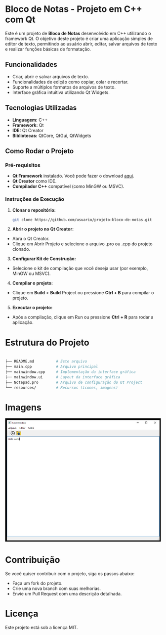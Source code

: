 # Bloco de Notas - Projeto em C++ com Qt

Este é um projeto de **Bloco de Notas** desenvolvido em C++ utilizando o framework Qt. O objetivo deste projeto é criar uma aplicação simples de editor de texto, permitindo ao usuário abrir, editar, salvar arquivos de texto e realizar funções básicas de formatação.

## Funcionalidades

- Criar, abrir e salvar arquivos de texto.
- Funcionalidades de edição como copiar, colar e recortar.
- Suporte a múltiplos formatos de arquivos de texto.
- Interface gráfica intuitiva utilizando Qt Widgets.

## Tecnologias Utilizadas

- **Linguagem:** C++
- **Framework:** Qt
- **IDE:** Qt Creator
- **Bibliotecas:** QtCore, QtGui, QtWidgets

## Como Rodar o Projeto

### Pré-requisitos

- **Qt Framework** instalado. Você pode fazer o download [aqui](https://www.qt.io/download-dev).
- **Qt Creator** como IDE.
- **Compilador C++** compatível (como MinGW ou MSVC).

### Instruções de Execução

1. **Clonar o repositório:**
   ```bash
   git clone https://github.com/usuario/projeto-bloco-de-notas.git
   ```

2. **Abrir o projeto no Qt Creator:**
- Abra o Qt Creator.
- Clique em Abrir Projeto e selecione o arquivo .pro ou .cpp do projeto clonado.

3. **Configurar Kit de Construção:**
- Selecione o kit de compilação que você deseja usar (por exemplo, MinGW ou MSVC).

4. **Compilar o projeto:**
- Clique em **Build** > **Build** Project ou pressione **Ctrl + B** para compilar o projeto.

5. **Executar o projeto:**
- Após a compilação, clique em Run ou pressione **Ctrl + R** para rodar a aplicação.

# Estrutura do Projeto

```bash

├── README.md          # Este arquivo
├── main.cpp           # Arquivo principal
├── mainwindow.cpp     # Implementação da interface gráfica
├── mainwindow.ui      # Layout da interface gráfica
├── Notepad.pro        # Arquivo de configuração do Qt Project
└── resources/         # Recursos (ícones, imagens)
```

# Imagens

![Project Screenshot](./project-image.png)

# Contribuição

Se você quiser contribuir com o projeto, siga os passos abaixo:

- Faça um fork do projeto.
- Crie uma nova branch com suas melhorias.
- Envie um Pull Request com uma descrição detalhada.

# Licença

Este projeto está sob a licença MIT.


